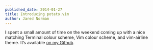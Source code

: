 ```yaml
---
published_date: 2014-01-27
title: Introducing potato.vim
author: Jared Norman
---
```

I spent a small amount of time on the weekend coming up with a nice
matching Terminal colour scheme, Vim colour scheme, and vim-airline
theme. It’s available [on my Github](https://github.com/jarednorman/vim-potato).
